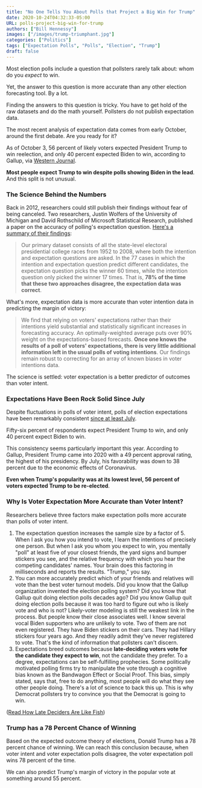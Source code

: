 ```yaml
---
title: "No One Tells You About Polls that Project a Big Win for Trump"
date: 2020-10-24T04:32:33-05:00
URL: polls-project-big-win-for-trump
authors: ["Bill Hennessy"]
images: ["/images/trump-triumphant.jpg"]
categories: ["Politics"]
tags: ["Expectation Polls", "Polls", "Election", "Trump"]
draft: false
---
```


Most election polls include a question that pollsters rarely talk about: whom do you *expect* to win. 

Yet, the answer to this question is more accurate than any other election forecasting tool. By a lot. 

Finding the answers to this question is tricky. You have to get hold of the raw datasets and do the math yourself. Pollsters do not publish expectation data.

The most recent analysis of expectation data comes from early October, around the first debate. Are you ready for it?

As of October 3, 56 percent of likely voters expected President Trump to win reelection, and only 40 percent expected Biden to win, according to Gallup, via [Western Journal](https://www.westernjournal.com/poll-56-americans-expect-trump-win-election/). 

**Most people expect Trump to win despite polls showing Biden in the lead**. And this split is not unusual.

### The Science Behind the Numbers

Back in 2012, researchers could still publish their findings without fear of being canceled. Two researchers, Justin Wolfers of the University of Michigan and David Rothschild of Microsoft Statistical Research, published a paper on the accuracy of polling's expectation question. [Here's a summary of their findings](https://www.brookings.edu/research/forecasting-elections-voter-intentions-versus-expectations/):

> Our primary dataset consists of all the state-level electoral presidential college races from 1952 to 2008, where both the intention and expectation questions are asked. In the 77 cases in which the intention and expectation question predict different candidates, the expectation question picks the winner 60 times, while the intention question only picked the winner 17 times. That is, **78% of the time that these two approaches disagree, the expectation data was correct**.

What's more, expectation data is more accurate than voter intention data in predicting the margin of victory:

> We find that relying on voters' expectations rather than their intentions yield substantial and statistically significant increases in forecasting accuracy. An optimally-weighted average puts over 90% weight on the expectations-based forecasts. **Once one knows the results of a poll of voters' expectations, there is very little additional information left in the usual polls of voting intentions**. Our findings remain robust to correcting for an array of known biases in voter intentions data.

The science is settled: voter expectation is a better predictor of outcomes than voter intent. 

### Expectations Have Been Rock Solid Since July

Despite fluctuations in polls of voter intent, polls of election expectations have been remarkably consistent [since at least July](https://spectator.org/why-the-polls-predict-trump-will-win/). 

Fifty-six percent of respondents expect President Trump to win, and only 40 percent expect Biden to win. 

This consistency seems particularly important this year. According to Gallup, President Trump came into 2020 with a 49 percent approval rating, the highest of his presidency. By July, his favorability was down to 38 percent due to the economic effects of Coronavirus. 

**Even when Trump's popularity was at its lowest level, 56 percent of voters expected Trump to be re-elected**.

### Why Is Voter Expectation More Accurate than Voter Intent?

Researchers believe three factors make expectation polls more accurate than polls of voter intent. 

1. The expectation question increases the sample size by a factor of 5. When I ask you how you intend to vote, I learn the intentions of precisely one person. But when I ask you whom you expect to win, you mentally "poll" at least five of your closest friends, the yard signs and bumper stickers you see, and the relative frequency with which you hear the competing candidates' names. Your brain does this factoring in milliseconds and reports the results. "Trump," you say.
2. You can more accurately predict which of your friends and relatives will vote than the best voter turnout models. Did you know that the Gallup organization invented the election polling system? Did you know that Gallup quit doing election polls decades ago? Did you know Gallup quit doing election polls because it was too hard to figure out who is likely vote and who is not? Likely-voter modeling is still the weakest link in the process. But people know their close associates well. I know several vocal Biden supporters who are unlikely to vote. Two of them are not even registered. They have  Biden stickers on their cars. They had Hillary stickers four years ago. And they readily admit they've never registered to vote. That's the kind of information that pollsters can't discern. 
3. Expectations breed outcomes because **late-deciding voters vote for the candidate they expect to win**, not the candidate they prefer. To a degree, expectations can be self-fulfilling prophecies. Some politically motivated polling firms try to manipulate the vote through a cognitive bias known as the Bandwagon Effect or Social Proof. This bias, simply stated, says that, free to do anything, most people will do what they see other people doing. There's a lot of science to back this up. This is why Democrat pollsters try to convince you that the Democrat is going to win.  

([Read How Late Deciders Are Like Fish](https://hennessysview.com/2016/01/25/late-deciders-like-fish/))


### Trump has a 78 Percent Chance of Winning

Based on the expected outcome theory of elections, Donald Trump has a 78 percent chance of winning. We can reach this conclusion because, when voter intent and voter expectation polls disagree, the voter expectation poll wins 78 percent of the time. 

We can also predict Trump's margin of victory in the popular vote at something around 55 percent. 


